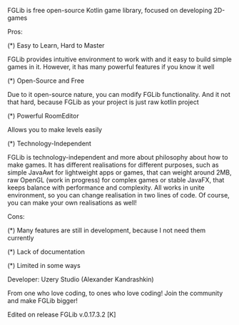 FGLib is free open-source Kotlin game library, focused on developing 2D-games

Pros:

(*) Easy to Learn, Hard to Master

FGLib provides intuitive environment to work with and it easy to build simple games in it.
However, it has many powerful features if you know it well

(*) Open-Source and Free

Due to it open-source nature, you can modify FGLib functionality. And it not that hard,
because FGLib as your project is just raw kotlin project

(*) Powerful RoomEditor

Allows you to make levels easily

(*) Technology-Independent

FGLib is technology-independent and more about philosophy about how to make games.
It has different realisations for different purposes,
such as simple JavaAwt for lightweight apps or games, that can weight around 2MB,
raw OpenGL (work in progress) for complex games or
stable JavaFX, that keeps balance with performance and complexity.
All works in unite environment, so you can change realisation in two lines of code.
Of course, you can make your own realisations as well!

Cons:

(*) Many features are still in development, because I not need them currently

(*) Lack of documentation

(*) Limited in some ways

Developer: Uzery Studio (Alexander Kandrashkin)

From one who love coding, to ones who love coding!
Join the community and make FGLib bigger!

Edited on release FGLib v.0.17.3.2 [K]
